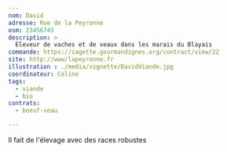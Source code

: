 ```yaml
---
nom: David
adresse: Rue de la Peyronne
osm: 23456745
description: >
  Eleveur de vaches et de veaux dans les marais du Blayais
commande: https://cagette.gourmandignes.org/contract/view/22
site: http://www/lapeyronne.fr
illustration : ./media/vignette/DavidViande.jpg
coordinateur: Celine
tags:
  - viande
  - bio
contrats: 
  - boeuf-veau

---
```


Il fait de l'élevage avec des races robustes